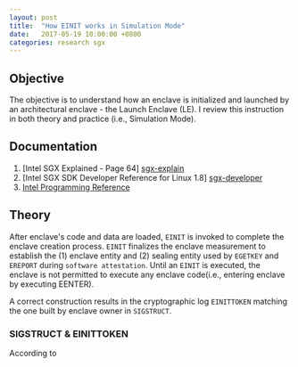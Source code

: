 ```yaml
---
layout: post
title:  "How EINIT works in Simulation Mode"
date:   2017-05-19 10:00:00 +0800
categories: research sgx
---
```

## Objective
The objective is to understand how an enclave is initialized and launched by an architectural enclave - the Launch Enclave (LE). I review this instruction in both theory and practice (i.e., Simulation Mode).

## Documentation
1. [Intel SGX Explained - Page 64] [sgx-explain]
2. [Intel SGX SDK Developer Reference for Linux 1.8] [sgx-developer]
3. [Intel Programming Reference][program-reference]

## Theory

After enclave's code and data are loaded, `EINIT` is invoked to complete the enclave creation process. `EINIT` finalizes the enclave measurement to establish the (1) enclave entity and (2) sealing entity used by `EGETKEY` and `EREPORT` during `software attestation`. Until an `EINIT` is executed, the enclave is not permitted to execute any enclave code(i.e., entering enclave by executing EENTER).

A correct construction results in the cryptographic log `EINITTOKEN` matching the one built by enclave owner in `SIGSTRUCT`.

### SIGSTRUCT & EINITTOKEN

According to


[sgx-explain]:https://eprint.iacr.org/2016/086.pdf
[sgx-developer]:https://download.01.org/intel-sgx/linux-1.8/docs/Intel_SGX_SDK_Installation_Guide_Linux_1.8_Open_Source.pdf
[program-reference]:https://software.intel.com/sites/default/files/managed/48/88/329298-002.pdf
